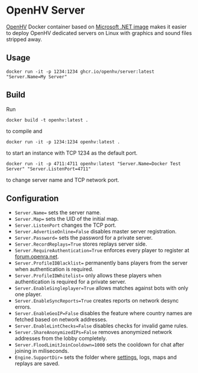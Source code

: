 # OpenHV Server

[OpenHV](https://github.com/OpenHV/OpenHV) Docker container based on [Microsoft .NET image](https://hub.docker.com/_/microsoft-dotnet) makes it easier to deploy OpenHV dedicated servers on Linux with graphics and sound files stripped away.

## Usage

```
docker run -it -p 1234:1234 ghcr.io/openhv/server:latest "Server.Name=My Server"
```

## Build

Run

```
docker build -t openhv:latest .
```

to compile and

```
docker run -it -p 1234:1234 openhv:latest .
```

to start an instance with TCP 1234 as the default port.

```
docker run -it -p 4711:4711 openhv:latest "Server.Name=Docker Test Server" "Server.ListenPort=4711"
```

to change server name and TCP network port.

## Configuration

* `Server.Name=` sets the server name.
* `Server.Map=` sets the UID of the initial map.
* `Server.ListenPort` changes the TCP port.
* `Server.AdvertiseOnline=False` disables master server registration.
* `Server.Password=` sets the password for a private server.
* `Server.RecordReplays=True` stores replays server side.
* `Server.RequireAuthentication=True` enforces every player to register at [forum.openra.net](https://forum.openra.net).
* `Server.ProfileIDBlacklist=` permanently bans players from the server when authentication is required.
* `Server.ProfileIDWhitelist=` only allows these players when authentication is required for a private server.
* `Server.EnableSingleplayer=True` allows matches against bots with only one player.
* `Server.EnableSyncReports=True` creates reports on network desync errors.
* `Server.EnableGeoIP=False` disables the feature where country names are fetched based on network addresses.
* `Server.EnableLintChecks=False` disables checks for invalid game rules.
* `Server.ShareAnonymizedIPs=False` removes anonymized network addresses from the lobby completely.
* `Server.FloodLimitJoinCooldown=1000` sets the cooldown for chat after joining in miliseconds.
* `Engine.SupportDir=` sets the folder where [settings](https://github.com/OpenHV/OpenHV/wiki/Settings), logs, maps and replays are saved.
